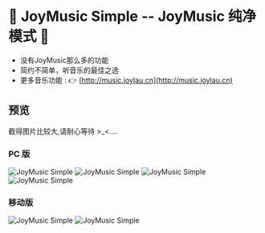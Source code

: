# :gift_heart: JoyMusic Simple -- JoyMusic 纯净模式 :gift_heart:

- 没有JoyMusic那么多的功能
- 简约不简单，听音乐的最佳之选
- 更多音乐功能 : :point_right: [http://music.joylau.cn](http://music.joylau.cn)

## 预览

截得图片比较大,请耐心等待 >_<....

### PC 版
![JoyMusic Simple](http://image.joylau.cn/simple-muisc/SimplMusci1.png)
![JoyMusic Simple](http://image.joylau.cn/simple-muisc/SimplMusci2.png)
![JoyMusic Simple](http://image.joylau.cn/simple-muisc/SimplMusci3.png)
![JoyMusic Simple](http://image.joylau.cn/simple-muisc/SimplMusci4.png)

### 移动版
![JoyMusic Simple](http://image.joylau.cn/simple-muisc/SimplMusci5.png)
![JoyMusic Simple](http://image.joylau.cn/simple-muisc/SimplMusci6.png)